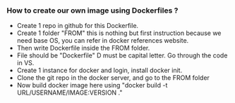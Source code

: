 ### How to create our own image using Dockerfiles ?
- Create 1 repo in github for this Dockerfile.
- Create 1 folder "FROM" this is nothing but first instruction because we need base OS, you can refer in
  docker references website.
- Then write Dockerfile inside the FROM folder.
- File should be "Dockerfile" D must be capital letter. Go through the code in VS.
- Create 1 instance for docker and login, install docker init.
- Clone the git repo in the docker server, and go to the FROM folder
- Now build docker image here using "docker build -t URL/USERNAME/IMAGE:VERSION ."
